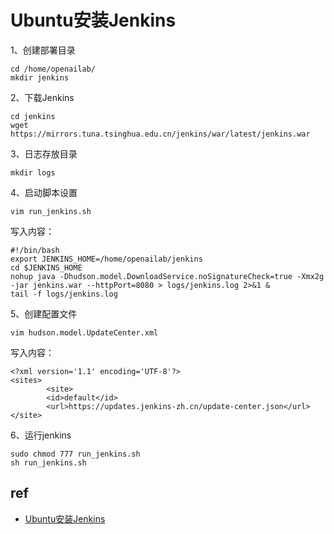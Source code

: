 





#  Ubuntu安装Jenkins

1、创建部署目录

```
cd /home/openailab/
mkdir jenkins
```

2、下载Jenkins

```
cd jenkins
wget https://mirrors.tuna.tsinghua.edu.cn/jenkins/war/latest/jenkins.war
```

3、日志存放目录

```
mkdir logs
```

4、启动脚本设置

```
vim run_jenkins.sh
```

写入内容：

```
#!/bin/bash
export JENKINS_HOME=/home/openailab/jenkins
cd $JENKINS_HOME
nohup java -Dhudson.model.DownloadService.noSignatureCheck=true -Xmx2g -jar jenkins.war --httpPort=8080 > logs/jenkins.log 2>&1 &
tail -f logs/jenkins.log
```

5、创建配置文件

```
vim hudson.model.UpdateCenter.xml
```

写入内容：

```
<?xml version='1.1' encoding='UTF-8'?>
<sites>
        <site>
        <id>default</id>
        <url>https://updates.jenkins-zh.cn/update-center.json</url>
</site> 
```

6、运行jenkins

```
sudo chmod 777 run_jenkins.sh
sh run_jenkins.sh
```



## ref

- [Ubuntu安装Jenkins](https://www.icode9.com/content-3-1067449.html)